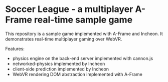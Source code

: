 # Soccer League - a multiplayer A-Frame real-time sample game


This repository is a sample game implemented with A-Frame and Incheon.
It demonstrates real-time multiplayer gaming over WebVR.

Features:
- physics engine on the back-end server implemented with cannon.js
- networked-physics implemented by Incheon
- client-side prediction implemented by Incheon
- WebVR rendering DOM abstraction implemented with A-Frame
